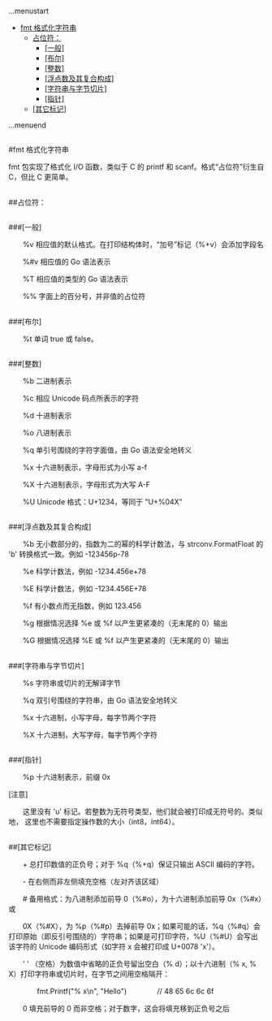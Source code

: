 ...menustart

 * [fmt 格式化字符串](#ccb2ec8103248126d4115d0d9203fe6f)
   * [占位符：](#728348c8559bc28c8a5dd20013145e1c)
     * [[一般]](#f0774dd27d27aef1c45f49da6de4336f)
     * [[布尔]](#d38955d5ced4563ab0bfc52180cba335)
     * [[整数]](#58d51d9964ce48653c8d2b0ce7c61ffc)
     * [[浮点数及其复合构成]](#ffe643551f677b25d43615f19790a701)
     * [[字符串与字节切片]](#dc4f2095726996a30dff6d8e2ceda7f6)
     * [[指针]](#8be2910837b633c65a7b3d39d666a821)
   * [[其它标记]](#86bdb9e5a2b954adf75f442b43c4cb37)

...menuend



<h2 id="ccb2ec8103248126d4115d0d9203fe6f"></h2>
#fmt 格式化字符串

fmt 包实现了格式化 I/O 函数，类似于 C 的 printf 和 scanf。格式“占位符”衍生自 C，但比 C 更简单。

<h2 id="728348c8559bc28c8a5dd20013145e1c"></h2>
##占位符：

<h2 id="f0774dd27d27aef1c45f49da6de4336f"></h2>
###[一般]

　　%v	相应值的默认格式。在打印结构体时，“加号”标记（%+v）会添加字段名

　　%#v	相应值的 Go 语法表示

　　%T	相应值的类型的 Go 语法表示

　　%%	字面上的百分号，并非值的占位符

<h2 id="d38955d5ced4563ab0bfc52180cba335"></h2>
###[布尔]

　　%t	单词 true 或 false。

<h2 id="58d51d9964ce48653c8d2b0ce7c61ffc"></h2>
###[整数]

　　%b	二进制表示

　　%c	相应 Unicode 码点所表示的字符

　　%d	十进制表示

　　%o	八进制表示

　　%q	单引号围绕的字符字面值，由 Go 语法安全地转义

　　%x	十六进制表示，字母形式为小写 a-f

　　%X	十六进制表示，字母形式为大写 A-F

　　%U	Unicode 格式：U+1234，等同于 "U+%04X"

<h2 id="ffe643551f677b25d43615f19790a701"></h2>
###[浮点数及其复合构成]

　　%b	无小数部分的，指数为二的幂的科学计数法，与 strconv.FormatFloat 的 'b' 转换格式一致。例如 -123456p-78

　　%e	科学计数法，例如 -1234.456e+78

　　%E	科学计数法，例如 -1234.456E+78

　　%f	有小数点而无指数，例如 123.456

　　%g	根据情况选择 %e 或 %f 以产生更紧凑的（无末尾的 0）输出

　　%G	根据情况选择 %E 或 %f 以产生更紧凑的（无末尾的 0）输出

<h2 id="dc4f2095726996a30dff6d8e2ceda7f6"></h2>
###[字符串与字节切片]

　　%s	字符串或切片的无解译字节

　　%q	双引号围绕的字符串，由 Go 语法安全地转义

　　%x	十六进制，小写字母，每字节两个字符

　　%X	十六进制，大写字母，每字节两个字符

<h2 id="8be2910837b633c65a7b3d39d666a821"></h2>
###[指针]

　　%p	十六进制表示，前缀 0x


[注意]

　　这里没有 'u' 标记。若整数为无符号类型，他们就会被打印成无符号的。类似地， 这里也不需要指定操作数的大小（int8，int64）。


<h2 id="86bdb9e5a2b954adf75f442b43c4cb37"></h2>
##[其它标记]

　　+	总打印数值的正负号；对于 %q（%+q）保证只输出 ASCII 编码的字符。

　　-	在右侧而非左侧填充空格（左对齐该区域）

　　#	备用格式：为八进制添加前导 0（%#o），为十六进制添加前导 0x（%#x）或

　　0X（%#X），为 %p（%#p）去掉前导 0x；如果可能的话，%q（%#q）会打印原始（即反引号围绕的）字符串；如果是可打印字符，%U（%#U）会写出该字符的 Unicode 编码形式（如字符 x 会被打印成 U+0078 'x'）。

　　' '	（空格）为数值中省略的正负号留出空白（% d）；以十六进制（% x, % X）打印字符串或切片时，在字节之间用空格隔开：

　　　　fmt.Printf("% x\n", "Hello")
　　　　// 48 65 6c 6c 6f

　　0	填充前导的 0 而非空格；对于数字，这会将填充移到正负号之后

